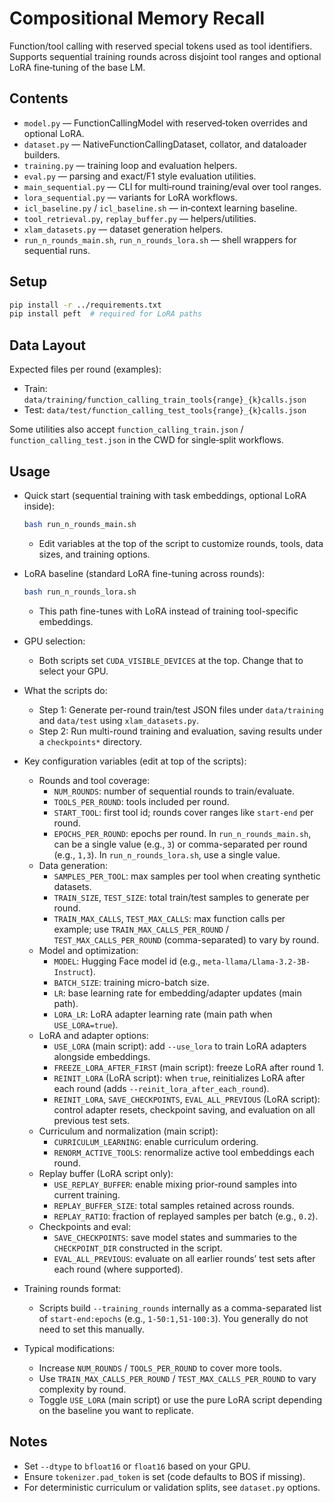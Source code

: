 # Compositional Memory Recall

Function/tool calling with reserved special tokens used as tool identifiers. Supports sequential training rounds across disjoint tool ranges and optional LoRA fine‑tuning of the base LM.

## Contents

- `model.py` — FunctionCallingModel with reserved‑token overrides and optional LoRA.
- `dataset.py` — NativeFunctionCallingDataset, collator, and dataloader builders.
- `training.py` — training loop and evaluation helpers.
- `eval.py` — parsing and exact/F1 style evaluation utilities.
- `main_sequential.py` — CLI for multi‑round training/eval over tool ranges.
- `lora_sequential.py` — variants for LoRA workflows.
- `icl_baseline.py` / `icl_baseline.sh` — in‑context learning baseline.
- `tool_retrieval.py`, `replay_buffer.py` — helpers/utilities.
- `xlam_datasets.py` — dataset generation helpers.
- `run_n_rounds_main.sh`, `run_n_rounds_lora.sh` — shell wrappers for sequential runs.

## Setup

```bash
pip install -r ../requirements.txt
pip install peft  # required for LoRA paths
```

## Data Layout

Expected files per round (examples):

- Train: `data/training/function_calling_train_tools{range}_{k}calls.json`
- Test:  `data/test/function_calling_test_tools{range}_{k}calls.json`

Some utilities also accept `function_calling_train.json` / `function_calling_test.json` in the CWD for single‑split workflows.

## Usage

- Quick start (sequential training with task embeddings, optional LoRA inside):
  ```bash
  bash run_n_rounds_main.sh
  ```
  - Edit variables at the top of the script to customize rounds, tools, data sizes, and training options.

- LoRA baseline (standard LoRA fine-tuning across rounds):
  ```bash
  bash run_n_rounds_lora.sh
  ```
  - This path fine-tunes with LoRA instead of training tool-specific embeddings.

- GPU selection:
  - Both scripts set `CUDA_VISIBLE_DEVICES` at the top. Change that to select your GPU.

- What the scripts do:
  - Step 1: Generate per-round train/test JSON files under `data/training` and `data/test` using `xlam_datasets.py`.
  - Step 2: Run multi-round training and evaluation, saving results under a `checkpoints*` directory.

- Key configuration variables (edit at top of the scripts):
  - Rounds and tool coverage:
    - `NUM_ROUNDS`: number of sequential rounds to train/evaluate.
    - `TOOLS_PER_ROUND`: tools included per round.
    - `START_TOOL`: first tool id; rounds cover ranges like `start-end` per round.
    - `EPOCHS_PER_ROUND`: epochs per round. In `run_n_rounds_main.sh`, can be a single value (e.g., `3`) or comma-separated per round (e.g., `1,3`). In `run_n_rounds_lora.sh`, use a single value.
  - Data generation:
    - `SAMPLES_PER_TOOL`: max samples per tool when creating synthetic datasets.
    - `TRAIN_SIZE`, `TEST_SIZE`: total train/test samples to generate per round.
    - `TRAIN_MAX_CALLS`, `TEST_MAX_CALLS`: max function calls per example; use `TRAIN_MAX_CALLS_PER_ROUND` / `TEST_MAX_CALLS_PER_ROUND` (comma-separated) to vary by round.
  - Model and optimization:
    - `MODEL`: Hugging Face model id (e.g., `meta-llama/Llama-3.2-3B-Instruct`).
    - `BATCH_SIZE`: training micro-batch size.
    - `LR`: base learning rate for embedding/adapter updates (main path).
    - `LORA_LR`: LoRA adapter learning rate (main path when `USE_LORA=true`).
  - LoRA and adapter options:
    - `USE_LORA` (main script): add `--use_lora` to train LoRA adapters alongside embeddings.
    - `FREEZE_LORA_AFTER_FIRST` (main script): freeze LoRA after round 1.
    - `REINIT_LORA` (LoRA script): when `true`, reinitializes LoRA after each round (adds `--reinit_lora_after_each_round`).
    - `REINIT_LORA`, `SAVE_CHECKPOINTS`, `EVAL_ALL_PREVIOUS` (LoRA script): control adapter resets, checkpoint saving, and evaluation on all previous test sets.
  - Curriculum and normalization (main script):
    - `CURRICULUM_LEARNING`: enable curriculum ordering.
    - `RENORM_ACTIVE_TOOLS`: renormalize active tool embeddings each round.
  - Replay buffer (LoRA script only):
    - `USE_REPLAY_BUFFER`: enable mixing prior-round samples into current training.
    - `REPLAY_BUFFER_SIZE`: total samples retained across rounds.
    - `REPLAY_RATIO`: fraction of replayed samples per batch (e.g., `0.2`).
  - Checkpoints and eval:
    - `SAVE_CHECKPOINTS`: save model states and summaries to the `CHECKPOINT_DIR` constructed in the script.
    - `EVAL_ALL_PREVIOUS`: evaluate on all earlier rounds’ test sets after each round (where supported).

- Training rounds format:
  - Scripts build `--training_rounds` internally as a comma-separated list of `start-end:epochs` (e.g., `1-50:1,51-100:3`). You generally do not need to set this manually.

- Typical modifications:
  - Increase `NUM_ROUNDS` / `TOOLS_PER_ROUND` to cover more tools.
  - Use `TRAIN_MAX_CALLS_PER_ROUND` / `TEST_MAX_CALLS_PER_ROUND` to vary complexity by round.
  - Toggle `USE_LORA` (main script) or use the pure LoRA script depending on the baseline you want to replicate.

## Notes

- Set `--dtype` to `bfloat16` or `float16` based on your GPU.
- Ensure `tokenizer.pad_token` is set (code defaults to BOS if missing).
- For deterministic curriculum or validation splits, see `dataset.py` options.

